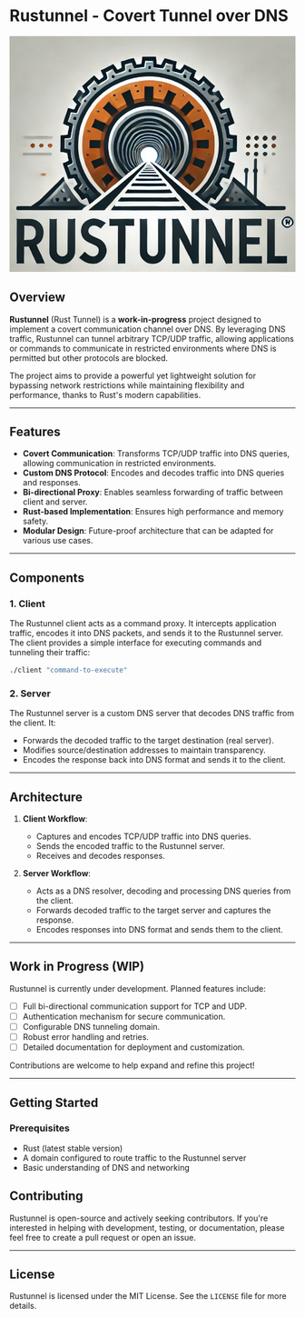 # **Rustunnel** - Covert Tunnel over DNS

![Rustunnel Logo](./logo.png)

## Overview

**Rustunnel** (Rust Tunnel) is a **work-in-progress** project designed to implement a covert communication channel over DNS. By leveraging DNS traffic, Rustunnel can tunnel arbitrary TCP/UDP traffic, allowing applications or commands to communicate in restricted environments where DNS is permitted but other protocols are blocked.

The project aims to provide a powerful yet lightweight solution for bypassing network restrictions while maintaining flexibility and performance, thanks to Rust's modern capabilities.

---

## Features

- **Covert Communication**: Transforms TCP/UDP traffic into DNS queries, allowing communication in restricted environments.
- **Custom DNS Protocol**: Encodes and decodes traffic into DNS queries and responses.
- **Bi-directional Proxy**: Enables seamless forwarding of traffic between client and server.
- **Rust-based Implementation**: Ensures high performance and memory safety.
- **Modular Design**: Future-proof architecture that can be adapted for various use cases.

---

## Components

### **1. Client**
The Rustunnel client acts as a command proxy. It intercepts application traffic, encodes it into DNS packets, and sends it to the Rustunnel server. The client provides a simple interface for executing commands and tunneling their traffic:
```bash
./client "command-to-execute"
```

### **2. Server**
The Rustunnel server is a custom DNS server that decodes DNS traffic from the client. It:
- Forwards the decoded traffic to the target destination (real server).
- Modifies source/destination addresses to maintain transparency.
- Encodes the response back into DNS format and sends it to the client.

---

## Architecture

1. **Client Workflow**:
   - Captures and encodes TCP/UDP traffic into DNS queries.
   - Sends the encoded traffic to the Rustunnel server.
   - Receives and decodes responses.

2. **Server Workflow**:
   - Acts as a DNS resolver, decoding and processing DNS queries from the client.
   - Forwards decoded traffic to the target server and captures the response.
   - Encodes responses into DNS format and sends them to the client.

---

## Work in Progress (WIP)

Rustunnel is currently under development. Planned features include:

- [ ] Full bi-directional communication support for TCP and UDP.
- [ ] Authentication mechanism for secure communication.
- [ ] Configurable DNS tunneling domain.
- [ ] Robust error handling and retries.
- [ ] Detailed documentation for deployment and customization.

Contributions are welcome to help expand and refine this project!

---

## Getting Started

### Prerequisites
- Rust (latest stable version)
- A domain configured to route traffic to the Rustunnel server
- Basic understanding of DNS and networking


## Contributing

Rustunnel is open-source and actively seeking contributors. If you're interested in helping with development, testing, or documentation, please feel free to create a pull request or open an issue.

---

## License

Rustunnel is licensed under the MIT License. See the `LICENSE` file for more details.
